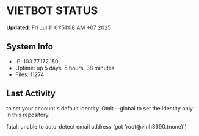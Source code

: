 # VIETBOT STATUS
**Updated**: Fri Jul 11 01:51:08 AM +07 2025

## System Info
- IP: 103.77.172.150
- Uptime: up 5 days, 5 hours, 38 minutes
- Files: 11274

## Last Activity

to set your account's default identity.
Omit --global to set the identity only in this repository.

fatal: unable to auto-detect email address (got 'root@vinh3690.(none)')
